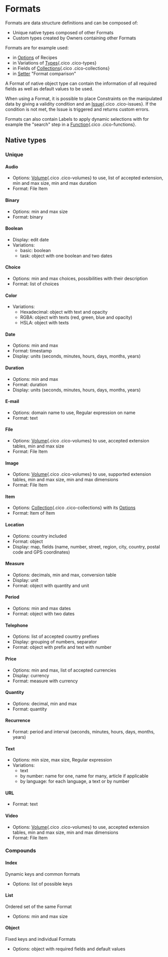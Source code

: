 # Formats

Formats are data structure definitions and can be composed of:

- Unique native types composed of other Formats
- Custom types created by Owners containing other Formats

Formats are for example used:

- in [Options](/concepts/recipes/options/) of Recipes
- in Variations of [Types](/concepts/validations/types/){.cico .cico-types}
- in Fields of [Collections](/concepts/storage/collections/){.cico .cico-collections}
- in [Setter](/concepts/recipes/setters/) "Format comparison"

A Format of native object type can contain the information of all required fields as well as default values to be used.

When using a Format, it is possible to place Constraints on the manipulated data by giving a validity condition and an [Issue](/concepts/validations/issues/){.cico .cico-issues}. If the condition is not met, the Issue is triggered and returns custom errors.

Formats can also contain Labels to apply dynamic selections with for example the "search" step in a [Function](/concepts/automations/functions/){.cico .cico-functions}.

## Native types

### Unique

#### Audio
- Options: [Volume](/concepts/storage/volumes/){.cico .cico-volumes} to use, list of accepted extension, min and max size, min and max duration
- Format: File Item

#### Binary
- Options: min and max size
- Format: binary

#### Boolean
- Display: edit date
- Variations:
    - basic: boolean
    - task: object with one boolean and two dates

#### Choice
- Options: min and max choices, possibilities with their description
- Format: list of choices

#### Color
- Variations:
    - Hexadecimal: object with text and opacity
    - RGBA: object with texts (red, green, blue and opacity)
    - HSLA: object with texts

#### Date
- Options: min and max
- Format: timestamp
- Display: units (seconds, minutes, hours, days, months, years)

#### Duration
- Options: min and max
- Format: duration
- Display: units (seconds, minutes, hours, days, months, years)

#### E-mail
- Options: domain name to use, Regular expression on name
- Format: text

#### File
- Options: [Volume](/concepts/storage/volumes/){.cico .cico-volumes} to use, accepted extension tables, min and max size
- Format: File Item

#### Image
- Options: [Volume](/concepts/storage/volumes/){.cico .cico-volumes} to use, supported extension tables, min and max size, min and max dimensions
- Format: File Item

#### Item
- Options: [Collection](/concepts/storage/collections/){.cico .cico-collections} with its [Options](/concepts/recipes/options/)
- Format: Item of Item

#### Location
- Options: country included
- Format: object
- Display: map, fields (name, number, street, region, city, country, postal code and GPS coordinates)

#### Measure
- Options: decimals, min and max, conversion table
- Display: unit
- Format: object with quantity and unit

#### Period
- Options: min and max dates
- Format: object with two dates

#### Telephone
- Options: list of accepted country prefixes
- Display: grouping of numbers, separator
- Format: object with prefix and text with number

#### Price
- Options: min and max, list of accepted currencies
- Display: currency
- Format: measure with currency

#### Quantity
- Options: decimal, min and max
- Format: quantity

#### Recurrence
- Format: period and interval (seconds, minutes, hours, days, months, years)

#### Text
- Options: min size, max size, Regular expression
- Variations:
    - text
    - by number: name for one, name for many, article if applicable
    - by language: for each language, a text or by number

#### URL
- Format: text

#### Video
- Options: [Volume](/concepts/storage/volumes/){.cico .cico-volumes} to use, accepted extension tables, min and max size, min and max dimensions
- Format: File Item


### Compounds

#### Index
Dynamic keys and common formats

- Options: list of possible keys


#### List
Ordered set of the same Format

- Options: min and max size


#### Object
Fixed keys and individual Formats

- Options: object with required fields and default values
